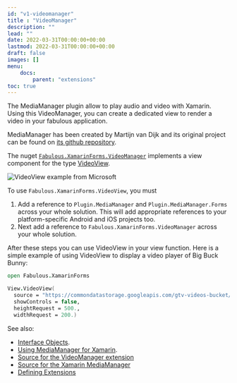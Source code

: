 ```yaml
---
id: "v1-videomanager"
title : "VideoManager"
description: ""
lead: ""
date: 2022-03-31T00:00:00+00:00
lastmod: 2022-03-31T00:00:00+00:00
draft: false
images: []
menu:
    docs:
        parent: "extensions"
toc: true
---
```


The MediaManager plugin allow to play audio and video with Xamarin. Using this VideoManager, you can create a dedicated view to render a video in your fabulous application.

MediaManager has been created by Martijn van Dijk and its original project can be found on [its github repository](https://github.com/martijn00/XamarinMediaManager).

The nuget [`Fabulous.XamarinForms.VideoManager`](https://www.nuget.org/packages/Fabulous.VideoManager) implements a view component for the type [VideoView](https://github.com/martijn00/XamarinMediaManager).

![VideoView example from Microsoft](https://devblogs.microsoft.com/wp-content/uploads/sites/44/2019/03/VideoPlayer.png)

To use `Fabulous.XamarinForms.VideoView`, you must

1. Add a reference to `Plugin.MediaManager` and `Plugin.MediaManager.Forms` across your whole solution.  This will add appropriate references to your platform-specific Android and iOS projects too.
2. Next add a reference to `Fabulous.XamarinForms.VideoManager` across your whole solution.

After these steps you can use VideoView in your view function. Here is a simple example of using VideoView to
display a video player of Big Buck Bunny:

```fs
open Fabulous.XamarinForms

View.VideoView(
  source = "https://commondatastorage.googleapis.com/gtv-videos-bucket/sample/BigBuckBunny.mp4",
  showControls = false,
  heightRequest = 500.,
  widthRequest = 200.)
```

See also:

* [Interface Objects](view-interface-objects.html).
* [Using MediaManager for Xamarin](https://devblogs.microsoft.com/xamarin/play-audio-and-video-with-the-mediamanager-plugin-for-xamarin/).
* [Source for the VideoManager extension](https://github.com/fsprojects/Fabulous/blob/v1.0/Fabulous.XamarinForms/extensions/VideoManager/VideoManager.fs)
* [Source for the Xamarin MediaManager](https://github.com/martijn00/XamarinMediaManager)
* [Defining Extensions](view-a-extensions.html)

